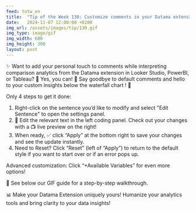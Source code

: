```yaml
---
feed: totw_en
title:  "Tip of the Week 130: Customize comments in your Datama extension!"
date:   2024-11-07 12:00:00 +0200
img_url: /assets/images/tip/130.gif
img_type: image/gif
img_width: 600
img_height: 300
layout: post
---
```


✨ Want to add your personal touch to comments while interpreting comparison analytics from the Datama extension in Looker Studio, PowerBI, or Tableau? 🤔 Yes, you can! 🌈 Say goodbye to default comments and hello to your custom insights below the waterfall chart ! 🎉 

Only 4 steps to get it done:

  1.	Right-click on the sentence you’d like to modify and select "Edit Sentence" to open the settings panel. 
  2.	📝 Edit the relevant text in the left coding panel. Check out your changes with a 📺 live preview on the right! 
  3.	When ready, ✅ click “Apply” at the bottom right to save your changes and see the update instantly. 
  4.	Need to Reset? Click “Reset” (left of “Apply”) to return to the default style if you want to start over or if an error pops up. 
  
Advanced customization: Click “+Available Variables” for even more options! 

🎥 See below our GIF guide for a step-by-step walkthrough. 

📊 Make your Datama Extension uniquely yours! Humanize your analytics tools and bring clarity to your data insights! 
